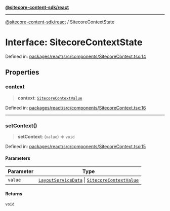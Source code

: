 [**@sitecore-content-sdk/react**](../README.md)

***

[@sitecore-content-sdk/react](../README.md) / SitecoreContextState

# Interface: SitecoreContextState

Defined in: [packages/react/src/components/SitecoreContext.tsx:14](https://github.com/Sitecore/xmc-jss-dev/blob/a044b326cf7fdf7e220ec3cd173873f1315ba099/packages/react/src/components/SitecoreContext.tsx#L14)

## Properties

### context

> **context**: [`SitecoreContextValue`](../type-aliases/SitecoreContextValue.md)

Defined in: [packages/react/src/components/SitecoreContext.tsx:16](https://github.com/Sitecore/xmc-jss-dev/blob/a044b326cf7fdf7e220ec3cd173873f1315ba099/packages/react/src/components/SitecoreContext.tsx#L16)

***

### setContext()

> **setContext**: (`value`) => `void`

Defined in: [packages/react/src/components/SitecoreContext.tsx:15](https://github.com/Sitecore/xmc-jss-dev/blob/a044b326cf7fdf7e220ec3cd173873f1315ba099/packages/react/src/components/SitecoreContext.tsx#L15)

#### Parameters

| Parameter | Type |
| ------ | ------ |
| `value` | [`LayoutServiceData`](LayoutServiceData.md) \| [`SitecoreContextValue`](../type-aliases/SitecoreContextValue.md) |

#### Returns

`void`
